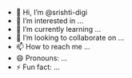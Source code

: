 - 👋 Hi, I’m @srishti-digi
- 👀 I’m interested in ...
- 🌱 I’m currently learning ...
- 💞️ I’m looking to collaborate on ...
- 📫 How to reach me ...
- 😄 Pronouns: ...
- ⚡ Fun fact: ...

<!---
srishti-digi/srishti-digi is a ✨ special ✨ repository because its `README.md` (this file) appears on your GitHub profile.
You can click the Preview link to take a look at your changes.
--->
